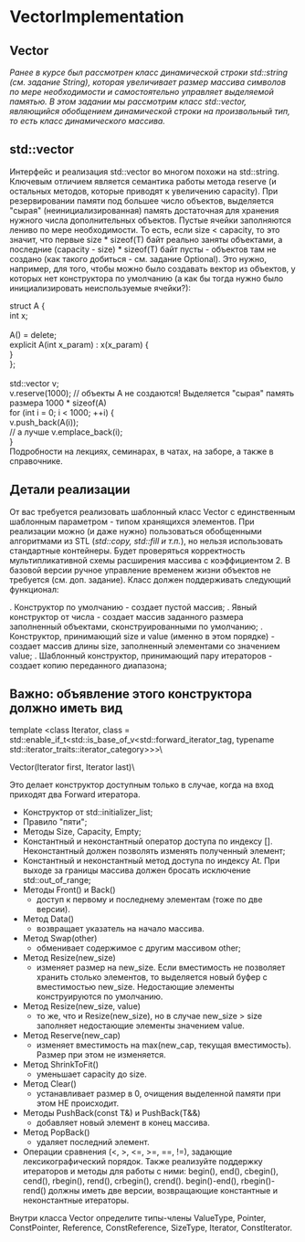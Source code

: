 # VectorImplementation
## Vector
_Ранее в курсе был рассмотрен класс динамической строки std::string (см. задание String), которая увеличивает размер массива символов по мере необходимости и самостоятельно управляет выделяемой памятью. В этом задании мы рассмотрим класс std::vector, являющийся обобщением динамической строки на произвольный тип, то есть класс динамического массива._

## std::vector
Интерфейс и реализация std::vector<T> во многом похожи на std::string. Ключевым отличием является семантика работы метода reserve (и остальных методов, которые приводят к увеличению capacity). При резервировании памяти под большее число объектов, выделяется "сырая" (неинициализированная) память достаточная для хранения нужного числа дополнительных объектов. Пустые ячейки заполняются лениво по мере необходимости. То есть, если size < capacity, то это значит, что первые size * sizeof(T) байт реально заняты объектами, а последние (capacity - size) * sizeof(T) байт пусты - объектов там не создано (как такого добиться - см. задание Optional). Это нужно, например, для того, чтобы можно было создавать вектор из объектов, у которых нет конструктора по умолчанию (а как бы тогда нужно было инициализировать неиспользуемые ячейки?):

struct A {\
  int x;\
\
  A() = delete;\
  explicit A(int x_param) : x(x_param) {\
  }\
};\
\
std::vector<A> v;\
v.reserve(1000);  // объекты A не создаются! Выделяется "сырая" память размера 1000 * sizeof(A)\
for (int i = 0; i < 1000; ++i) {\
  v.push_back(A(i));\
  // а лучше v.emplace_back(i);\
}\
Подробности на лекциях, семинарах, в чатах, на заборе, а также в справочнике.

## Детали реализации
От вас требуется реализовать шаблонный класс Vector с единственным шаблонным параметром - типом хранящихся элементов. При реализации можно (и даже нужно) пользоваться обобщенными алгоритмами из STL (_std::copy, std::fill и т.п._), но нельзя использовать стандартные контейнеры. Будет проверяться корректность мультипликативной схемы расширения массива с коэффициентом 2. В базовой версии ручное управление временем жизни объектов не требуется (см. доп. задание). Класс должен поддерживать следующий функционал:

. Конструктор по умолчанию - создает пустой массив;
. Явный конструктор от числа - создает массив заданного размера заполненный объектами, сконструированными по умолчанию;
. Конструктор, принимающий size и value (именно в этом порядке) - создает массив длины size, заполненный элементами со значением value;
. Шаблонный конструктор, принимающий пару итераторов - создает копию переданного диапазона;
## Важно: объявление этого конструктора должно иметь вид

template <class Iterator, class = std::enable_if_t<std::is_base_of_v<std::forward_iterator_tag, typename std::iterator_traits<Iterator>::iterator_category>>>\

Vector(Iterator first, Iterator last)\

Это делает конструктор доступным только в случае, когда на вход приходят два Forward итератора.

* Конструктор от std::initializer_list;
* Правило "пяти";
* Методы Size, Capacity, Empty;
* Константный и неконстантный оператор доступа по индексу []. Неконстантный должен позволять изменять полученный элемент;
* Константный и неконстантный метод доступа по индексу At. При выходе за границы массива должен бросать исключение std::out_of_range;
* Методы Front() и Back()
  - доступ к первому и последнему элементам (тоже по две версии).
* Метод Data()
  - возвращает указатель на начало массива.
* Метод Swap(other)
  - обменивает содержимое с другим массивом other;
* Метод Resize(new_size)
  - изменяет размер на new_size. Если вместимость не позволяет хранить столько элементов, то выделяется новый буфер с вместимостью new_size. Недостающие элементы конструируются по умолчанию.
* Метод Resize(new_size, value)
  - то же, что и Resize(new_size), но в случае new_size > size заполняет недостающие элементы значением value.
* Метод Reserve(new_cap)
  - изменяет вместимость на max(new_cap, текущая вместимость). Размер при этом не изменяется.
* Метод ShrinkToFit()
  - уменьшает capacity до size.
* Метод Clear()
  - устанавливает размер в 0, очищения выделенной памяти при этом НЕ происходит.
* Методы PushBack(const T&) и PushBack(T&&)
  - добавляет новый элемент в конец массива.
* Метод PopBack()
  - удаляет последний элемент.
* Операции сравнения (<, >, <=, >=, ==, !=), задающие лексикографический порядок.
Также реализуйте поддержку итераторов и методы для работы с ними: begin(), end(), cbegin(), cend(), rbegin(), rend(), crbegin(), crend(). begin()-end(), rbegin()-rend() должны иметь две версии, возвращающие константные и неконстантные итераторы.

Внутри класса Vector определите типы-члены ValueType, Pointer, ConstPointer, Reference, ConstReference, SizeType, Iterator, ConstIterator.
